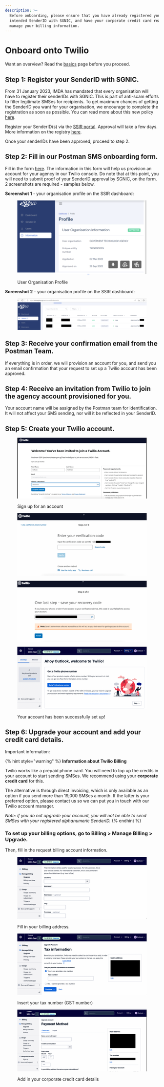 ```yaml
---
description: >-
  Before onboarding, please ensure that you have already registered your
  intended SenderID with SGNIC, and have your corporate credit card ready to
  manage your billing information.
---
```


# Onboard onto Twilio

Want an overview? Read the [basics](broken-reference) page before you proceed.

## Step 1: Register your SenderID with SGNIC.

From 31 January 2023, IMDA has mandated that every organisation will have to register their senderIDs with SGNIC. This is part of anti-scam efforts to filter legitimate SMSes for recipients. To get maximum chances of getting the SenderID you want for your organisation, we encourage to complete the registration as soon as possible. You can read more about this new policy [here](https://www.imda.gov.sg/Content-and-News/Press-Releases-and-Speeches/Press-Releases/2022/Full-SMS-Sender-ID-Registration-to-be-required-by-January-2023).

Register your SenderID(s) via the [SSIR portal](https://smsregistry.sg/web/login). Approval will take a few days. More information on the registry [here](https://www.sgnic.sg/smsregistry/overview).

Once your senderIDs have been approved, proceed to step 2.

## Step 2: Fill in our Postman SMS onboarding form.

Fill in the form [here](https://go.gov.sg/sms-wog-onboarding-form). The information in this form will help us provision an account for your agency in our Twilio console. Do note that at this point, you will need to submit proof of your SenderID approval by SGNIC, on the form. 2 screenshots are required - samples below.

**Screenshot 1** - your organisation profile on the SSIR dashboard:

<figure><img src="../../.gitbook/assets/Screenshot 2023-02-03 at 4.42.47 PM.png" alt=""><figcaption><p>User Organisation Profile</p></figcaption></figure>

**Screenshot 2** - your organisation profile on the SSIR dashboard:

<figure><img src="../../.gitbook/assets/Screenshot 2023-02-03 at 4.44.24 PM.png" alt=""><figcaption></figcaption></figure>

## Step 3: Receive your confirmation email from the Postman Team.

If everything is in order, we will provision an account for you, and send you an email confirmation that your request to set up a Twilio account has been approved.

## Step 4: Receive an invitation from Twilio to join the agency account provisioned for you.

Your account name will be assigned by the Postman team for identification. It will not affect your SMS sending, nor will it be reflected in your SenderID.

## Step 5: Create your Twilio account.

<figure><img src="../../.gitbook/assets/Screenshot 2023-02-03 at 4.51.12 PM.png" alt=""><figcaption><p>Sign up for an account</p></figcaption></figure>

<figure><img src="../../.gitbook/assets/Screenshot 2023-02-06 at 5.20.53 PM (1).png" alt=""><figcaption></figcaption></figure>

<figure><img src="../../.gitbook/assets/save-recovery-code.png" alt=""><figcaption></figcaption></figure>

<figure><img src="../../.gitbook/assets/Screenshot 2023-02-03 at 4.53.59 PM.png" alt=""><figcaption><p>Your account has been successfully set up!</p></figcaption></figure>

## Step 6: Upgrade your account and add your credit card details.

Important information:

{% hint style="warning" %}
**Information about Twilio Billing**

Twilio works like a prepaid phone card. You will need to top up the credits in your account to start sending SMSes. We recommend using your **corporate credit card** for this.

The alternative is through direct invoicing, which is only available as an option if you send more than 19,000 SMSes a month. If the latter is your preferred option, please contact us so we can put you in touch with our Twilio account manager.

_Note: if you do not upgrade your account, you will not be able to send SMSes with your registered alphanumeric SenderID._
{% endhint %}

### To set up your billing options, go to Billing > Manage Billing > Upgrade.

Then, fill in the request billing account information.

<figure><img src="../../.gitbook/assets/Screenshot 2023-02-03 at 4.58.51 PM.png" alt=""><figcaption><p>Fill in your billing address.</p></figcaption></figure>

<figure><img src="../../.gitbook/assets/Screenshot 2023-02-03 at 4.59.17 PM.png" alt=""><figcaption><p>Insert your tax number (GST number)</p></figcaption></figure>

<figure><img src="../../.gitbook/assets/Screenshot 2023-02-03 at 4.59.45 PM.png" alt=""><figcaption><p>Add in your corporate credit card details</p></figcaption></figure>
